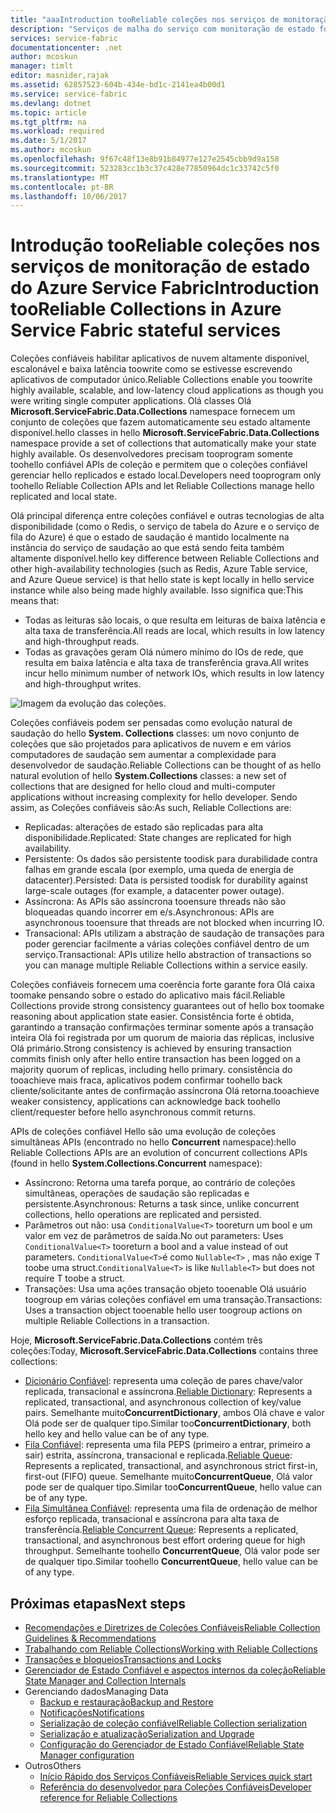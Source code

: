 ```yaml
---
title: "aaaIntroduction tooReliable coleções nos serviços de monitoração de estado do Azure Service Fabric | Microsoft Docs"
description: "Serviços de malha do serviço com monitoração de estado fornecem coleções confiáveis que permitem que você toowrite aplicativos de nuvem altamente disponível, escalonável e baixa latência."
services: service-fabric
documentationcenter: .net
author: mcoskun
manager: timlt
editor: masnider,rajak
ms.assetid: 62857523-604b-434e-bd1c-2141ea4b00d1
ms.service: service-fabric
ms.devlang: dotnet
ms.topic: article
ms.tgt_pltfrm: na
ms.workload: required
ms.date: 5/1/2017
ms.author: mcoskun
ms.openlocfilehash: 9f67c48f13e8b91b84977e127e2545cbb9d9a158
ms.sourcegitcommit: 523283cc1b3c37c428e77850964dc1c33742c5f0
ms.translationtype: MT
ms.contentlocale: pt-BR
ms.lasthandoff: 10/06/2017
---
```

# <a name="introduction-tooreliable-collections-in-azure-service-fabric-stateful-services"></a><span data-ttu-id="64a49-103">Introdução tooReliable coleções nos serviços de monitoração de estado do Azure Service Fabric</span><span class="sxs-lookup"><span data-stu-id="64a49-103">Introduction tooReliable Collections in Azure Service Fabric stateful services</span></span>
<span data-ttu-id="64a49-104">Coleções confiáveis habilitar aplicativos de nuvem altamente disponível, escalonável e baixa latência toowrite como se estivesse escrevendo aplicativos de computador único.</span><span class="sxs-lookup"><span data-stu-id="64a49-104">Reliable Collections enable you toowrite highly available, scalable, and low-latency cloud applications as though you were writing single computer applications.</span></span> <span data-ttu-id="64a49-105">Olá classes Olá **Microsoft.ServiceFabric.Data.Collections** namespace fornecem um conjunto de coleções que fazem automaticamente seu estado altamente disponível.</span><span class="sxs-lookup"><span data-stu-id="64a49-105">hello classes in hello **Microsoft.ServiceFabric.Data.Collections** namespace provide a set of collections that automatically make your state highly available.</span></span> <span data-ttu-id="64a49-106">Os desenvolvedores precisam tooprogram somente toohello confiável APIs de coleção e permitem que o coleções confiável gerenciar hello replicados e estado local.</span><span class="sxs-lookup"><span data-stu-id="64a49-106">Developers need tooprogram only toohello Reliable Collection APIs and let Reliable Collections manage hello replicated and local state.</span></span>

<span data-ttu-id="64a49-107">Olá principal diferença entre coleções confiável e outras tecnologias de alta disponibilidade (como o Redis, o serviço de tabela do Azure e o serviço de fila do Azure) é que o estado de saudação é mantido localmente na instância do serviço de saudação ao que está sendo feita também altamente disponível.</span><span class="sxs-lookup"><span data-stu-id="64a49-107">hello key difference between Reliable Collections and other high-availability technologies (such as Redis, Azure Table service, and Azure Queue service) is that hello state is kept locally in hello service instance while also being made highly available.</span></span> <span data-ttu-id="64a49-108">Isso significa que:</span><span class="sxs-lookup"><span data-stu-id="64a49-108">This means that:</span></span>

* <span data-ttu-id="64a49-109">Todas as leituras são locais, o que resulta em leituras de baixa latência e alta taxa de transferência.</span><span class="sxs-lookup"><span data-stu-id="64a49-109">All reads are local, which results in low latency and high-throughput reads.</span></span>
* <span data-ttu-id="64a49-110">Todas as gravações geram Olá número mínimo do IOs de rede, que resulta em baixa latência e alta taxa de transferência grava.</span><span class="sxs-lookup"><span data-stu-id="64a49-110">All writes incur hello minimum number of network IOs, which results in low latency and high-throughput writes.</span></span>

![Imagem da evolução das coleções.](media/service-fabric-reliable-services-reliable-collections/ReliableCollectionsEvolution.png)

<span data-ttu-id="64a49-112">Coleções confiáveis podem ser pensadas como evolução natural de saudação do hello **System. Collections** classes: um novo conjunto de coleções que são projetados para aplicativos de nuvem e em vários computadores de saudação sem aumentar a complexidade para desenvolvedor de saudação.</span><span class="sxs-lookup"><span data-stu-id="64a49-112">Reliable Collections can be thought of as hello natural evolution of hello **System.Collections** classes: a new set of collections that are designed for hello cloud and multi-computer applications without increasing complexity for hello developer.</span></span> <span data-ttu-id="64a49-113">Sendo assim, as Coleções confiáveis são:</span><span class="sxs-lookup"><span data-stu-id="64a49-113">As such, Reliable Collections are:</span></span>

* <span data-ttu-id="64a49-114">Replicadas: alterações de estado são replicadas para alta disponibilidade.</span><span class="sxs-lookup"><span data-stu-id="64a49-114">Replicated: State changes are replicated for high availability.</span></span>
* <span data-ttu-id="64a49-115">Persistente: Os dados são persistente toodisk para durabilidade contra falhas em grande escala (por exemplo, uma queda de energia de datacenter).</span><span class="sxs-lookup"><span data-stu-id="64a49-115">Persisted: Data is persisted toodisk for durability against large-scale outages (for example, a datacenter power outage).</span></span>
* <span data-ttu-id="64a49-116">Assíncrona: As APIs são assíncrona tooensure threads não são bloqueadas quando incorrer em e/s.</span><span class="sxs-lookup"><span data-stu-id="64a49-116">Asynchronous: APIs are asynchronous tooensure that threads are not blocked when incurring IO.</span></span>
* <span data-ttu-id="64a49-117">Transacional: APIs utilizam a abstração de saudação de transações para poder gerenciar facilmente a várias coleções confiável dentro de um serviço.</span><span class="sxs-lookup"><span data-stu-id="64a49-117">Transactional: APIs utilize hello abstraction of transactions so you can manage multiple Reliable Collections within a service easily.</span></span>

<span data-ttu-id="64a49-118">Coleções confiáveis fornecem uma coerência forte garante fora Olá caixa toomake pensando sobre o estado do aplicativo mais fácil.</span><span class="sxs-lookup"><span data-stu-id="64a49-118">Reliable Collections provide strong consistency guarantees out of hello box toomake reasoning about application state easier.</span></span>
<span data-ttu-id="64a49-119">Consistência forte é obtida, garantindo a transação confirmações terminar somente após a transação inteira Olá foi registrada por um quorum de maioria das réplicas, inclusive Olá primário.</span><span class="sxs-lookup"><span data-stu-id="64a49-119">Strong consistency is achieved by ensuring transaction commits finish only after hello entire transaction has been logged on a majority quorum of replicas, including hello primary.</span></span>
<span data-ttu-id="64a49-120">consistência do tooachieve mais fraca, aplicativos podem confirmar toohello back cliente/solicitante antes de confirmação assíncrona Olá retorna.</span><span class="sxs-lookup"><span data-stu-id="64a49-120">tooachieve weaker consistency, applications can acknowledge back toohello client/requester before hello asynchronous commit returns.</span></span>

<span data-ttu-id="64a49-121">APIs de coleções confiável Hello são uma evolução de coleções simultâneas APIs (encontrado no hello **Concurrent** namespace):</span><span class="sxs-lookup"><span data-stu-id="64a49-121">hello Reliable Collections APIs are an evolution of concurrent collections APIs (found in hello **System.Collections.Concurrent** namespace):</span></span>

* <span data-ttu-id="64a49-122">Assíncrono: Retorna uma tarefa porque, ao contrário de coleções simultâneas, operações de saudação são replicadas e persistente.</span><span class="sxs-lookup"><span data-stu-id="64a49-122">Asynchronous: Returns a task since, unlike concurrent collections, hello operations are replicated and persisted.</span></span>
* <span data-ttu-id="64a49-123">Parâmetros out não: usa `ConditionalValue<T>` tooreturn um bool e um valor em vez de parâmetros de saída.</span><span class="sxs-lookup"><span data-stu-id="64a49-123">No out parameters: Uses `ConditionalValue<T>` tooreturn a bool and a value instead of out parameters.</span></span> <span data-ttu-id="64a49-124">`ConditionalValue<T>`é como `Nullable<T>` , mas não exige T toobe uma struct.</span><span class="sxs-lookup"><span data-stu-id="64a49-124">`ConditionalValue<T>` is like `Nullable<T>` but does not require T toobe a struct.</span></span>
* <span data-ttu-id="64a49-125">Transações: Usa uma ações transação objeto tooenable Olá usuário toogroup em várias coleções confiável em uma transação.</span><span class="sxs-lookup"><span data-stu-id="64a49-125">Transactions: Uses a transaction object tooenable hello user toogroup actions on multiple Reliable Collections in a transaction.</span></span>

<span data-ttu-id="64a49-126">Hoje, **Microsoft.ServiceFabric.Data.Collections** contém três coleções:</span><span class="sxs-lookup"><span data-stu-id="64a49-126">Today, **Microsoft.ServiceFabric.Data.Collections** contains three collections:</span></span>

* <span data-ttu-id="64a49-127">[Dicionário Confiável](https://msdn.microsoft.com/library/azure/dn971511.aspx): representa uma coleção de pares chave/valor replicada, transacional e assíncrona.</span><span class="sxs-lookup"><span data-stu-id="64a49-127">[Reliable Dictionary](https://msdn.microsoft.com/library/azure/dn971511.aspx): Represents a replicated, transactional, and asynchronous collection of key/value pairs.</span></span> <span data-ttu-id="64a49-128">Semelhante muito**ConcurrentDictionary**, ambos Olá chave e valor Olá pode ser de qualquer tipo.</span><span class="sxs-lookup"><span data-stu-id="64a49-128">Similar too**ConcurrentDictionary**, both hello key and hello value can be of any type.</span></span>
* <span data-ttu-id="64a49-129">[Fila Confiável](https://msdn.microsoft.com/library/azure/dn971527.aspx): representa uma fila PEPS (primeiro a entrar, primeiro a sair) estrita, assíncrona, transacional e replicada.</span><span class="sxs-lookup"><span data-stu-id="64a49-129">[Reliable Queue](https://msdn.microsoft.com/library/azure/dn971527.aspx): Represents a replicated, transactional, and asynchronous strict first-in, first-out (FIFO) queue.</span></span> <span data-ttu-id="64a49-130">Semelhante muito**ConcurrentQueue**, Olá valor pode ser de qualquer tipo.</span><span class="sxs-lookup"><span data-stu-id="64a49-130">Similar too**ConcurrentQueue**, hello value can be of any type.</span></span>
* <span data-ttu-id="64a49-131">[Fila Simultânea Confiável](service-fabric-reliable-services-reliable-concurrent-queue.md): representa uma fila de ordenação de melhor esforço replicada, transacional e assíncrona para alta taxa de transferência.</span><span class="sxs-lookup"><span data-stu-id="64a49-131">[Reliable Concurrent Queue](service-fabric-reliable-services-reliable-concurrent-queue.md): Represents a replicated, transactional, and asynchronous best effort ordering queue for high throughput.</span></span> <span data-ttu-id="64a49-132">Semelhante toohello **ConcurrentQueue**, Olá valor pode ser de qualquer tipo.</span><span class="sxs-lookup"><span data-stu-id="64a49-132">Similar toohello **ConcurrentQueue**, hello value can be of any type.</span></span>

## <a name="next-steps"></a><span data-ttu-id="64a49-133">Próximas etapas</span><span class="sxs-lookup"><span data-stu-id="64a49-133">Next steps</span></span>
* [<span data-ttu-id="64a49-134">Recomendações e Diretrizes de Coleções Confiáveis</span><span class="sxs-lookup"><span data-stu-id="64a49-134">Reliable Collection Guidelines & Recommendations</span></span>](service-fabric-reliable-services-reliable-collections-guidelines.md)
* [<span data-ttu-id="64a49-135">Trabalhando com Reliable Collections</span><span class="sxs-lookup"><span data-stu-id="64a49-135">Working with Reliable Collections</span></span>](service-fabric-work-with-reliable-collections.md)
* [<span data-ttu-id="64a49-136">Transações e bloqueios</span><span class="sxs-lookup"><span data-stu-id="64a49-136">Transactions and Locks</span></span>](service-fabric-reliable-services-reliable-collections-transactions-locks.md)
* [<span data-ttu-id="64a49-137">Gerenciador de Estado Confiável e aspectos internos da coleção</span><span class="sxs-lookup"><span data-stu-id="64a49-137">Reliable State Manager and Collection Internals</span></span>](service-fabric-reliable-services-reliable-collections-internals.md)
* <span data-ttu-id="64a49-138">Gerenciando dados</span><span class="sxs-lookup"><span data-stu-id="64a49-138">Managing Data</span></span>
  * [<span data-ttu-id="64a49-139">Backup e restauração</span><span class="sxs-lookup"><span data-stu-id="64a49-139">Backup and Restore</span></span>](service-fabric-reliable-services-backup-restore.md)
  * [<span data-ttu-id="64a49-140">Notificações</span><span class="sxs-lookup"><span data-stu-id="64a49-140">Notifications</span></span>](service-fabric-reliable-services-notifications.md)
  * [<span data-ttu-id="64a49-141">Serialização de coleção confiável</span><span class="sxs-lookup"><span data-stu-id="64a49-141">Reliable Collection serialization</span></span>](service-fabric-reliable-services-reliable-collections-serialization.md)
  * [<span data-ttu-id="64a49-142">Serialização e atualização</span><span class="sxs-lookup"><span data-stu-id="64a49-142">Serialization and Upgrade</span></span>](service-fabric-application-upgrade-data-serialization.md)
  * [<span data-ttu-id="64a49-143">Configuração do Gerenciador de Estado Confiável</span><span class="sxs-lookup"><span data-stu-id="64a49-143">Reliable State Manager configuration</span></span>](service-fabric-reliable-services-configuration.md)
* <span data-ttu-id="64a49-144">Outros</span><span class="sxs-lookup"><span data-stu-id="64a49-144">Others</span></span>
  * [<span data-ttu-id="64a49-145">Início Rápido dos Serviços Confiáveis</span><span class="sxs-lookup"><span data-stu-id="64a49-145">Reliable Services quick start</span></span>](service-fabric-reliable-services-quick-start.md)
  * [<span data-ttu-id="64a49-146">Referência do desenvolvedor para Coleções Confiáveis</span><span class="sxs-lookup"><span data-stu-id="64a49-146">Developer reference for Reliable Collections</span></span>](https://msdn.microsoft.com/library/azure/microsoft.servicefabric.data.collections.aspx)
